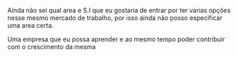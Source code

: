Ainda não sei qual area e S.I que eu gostaria de entrar por ter varias opções nesse mesmo mercado de trabalho, 
por isso ainda não posso especificar uma area certa.

Uma empresa que eu possa aprender e ao mesmo tempo poder contribuir com o crescimento da mesma
